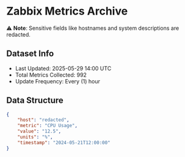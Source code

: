 # Zabbix Metrics Archive

⚠️ **Note**: Sensitive fields like hostnames and system descriptions are redacted.

## Dataset Info
- Last Updated: 2025-05-29 14:00 UTC
- Total Metrics Collected: 992
- Update Frequency: Every (1) hour

## Data Structure
```json
{
    "host": "redacted",
    "metric": "CPU Usage",
    "value": "12.5",
    "units": "%",
    "timestamp": "2024-05-21T12:00:00"
}
```

